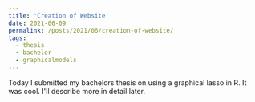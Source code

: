 ```yaml
---
title: 'Creation of Website'
date: 2021-06-09
permalink: /posts/2021/06/creation-of-website/
tags:
  - thesis
  - bachelor
  - graphicalmodels
---
```


Today I submitted my bachelors thesis on using a graphical lasso in R. It was cool. I'll describe more in detail later.